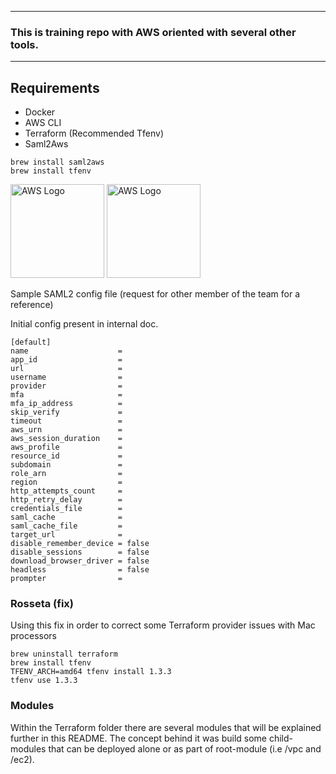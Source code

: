 ----

### This is training repo with AWS oriented with several other tools.

----
## Requirements
* Docker
* AWS CLI
* Terraform (Recommended Tfenv)
* Saml2Aws
```
brew install saml2aws
brew install tfenv
```
<img width="150" alt="AWS Logo" src="https://d0.awsstatic.com/logos/powered-by-aws.png">
<img width="150" alt="AWS Logo" src="https://sue.eu/wp-content/uploads/sites/6/2022/06/terraform-hashicorp-logo-920x920-sue-v5-400x400.png">


Sample SAML2 config file (request for other member of the team for a reference)

Initial config present in internal doc.
```
[default]
name                    = 
app_id                  = 
url                     = 
username                = 
provider                = 
mfa                     = 
mfa_ip_address          =
skip_verify             = 
timeout                 = 
aws_urn                 = 
aws_session_duration    = 
aws_profile             = 
resource_id             =
subdomain               =
role_arn                = 
region                  = 
http_attempts_count     =
http_retry_delay        =
credentials_file        =
saml_cache              = 
saml_cache_file         =
target_url              =
disable_remember_device = false
disable_sessions        = false
download_browser_driver = false
headless                = false
prompter                =
```

### Rosseta (fix)
Using this fix in order to correct some Terraform provider issues with Mac processors
```
brew uninstall terraform
brew install tfenv
TFENV_ARCH=amd64 tfenv install 1.3.3
tfenv use 1.3.3
```

### Modules

Within the Terraform folder there are several modules that will be explained further in this README.
The concept behind it was build some child-modules that can be deployed alone or as part of root-module (i.e /vpc and /ec2).

